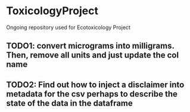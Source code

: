 # ToxicologyProject
Ongoing repository used for Ecotoxicology Project

## TODO1: convert micrograms into milligrams. Then, remove all units and just update the col name
## TODO2: Find out how to inject a disclaimer into metadata for the csv perhaps to describe the state of the data in the dataframe